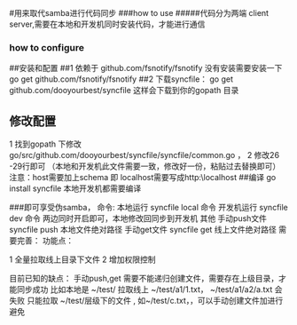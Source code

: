 #用来取代samba进行代码同步
###how to use 
#####代码分为两端 client server,需要在本地和开发机同时安装代码，才能进行通信
### how to configure
##安装和配置
##1 依赖于 github.com/fsnotify/fsnotify
   没有安装需要安装一下 go get  github.com/fsnotify/fsnotify
##2 下载syncfile：
   go get github.com/dooyourbest/syncfile 
   这样会下载到你的gopath 目录
## 修改配置
 1 找到gopath 下修改 go/src/github.com/dooyourbest/syncfile/syncfile/common.go ，
 2 修改26 -29行即可 （本地和开发机此文件需要一致，修改好一份，粘贴过去替换即可）
 注意：host需要加上schema 即 localhost需要写成http:\\localhost
##编译
go install syncfile
 本地开发机都需要编译

###即可享受伪samba，
命令:
  本地运行     syncfile local 命令
  开发机运行  syncfile dev 命令
  两边同时开启即可，本地修改回同步到开发机
 其他
  手动push文件  syncfile push 本地文件绝对路径
  手动get文件  syncfile get 线上文件绝对路径
  需要完善：
  功能点：
  
  1 全量拉取线上目录下文件
  2 增加权限控制
  
  目前已知的缺点：
  手动push,get 需要不能递归创建文件，需要存在上级目录，才能同步成功
  比如本地是 ~/test/
  拉取线上  ~/test/a1/1.txt， ~/test/a1/a2/a.txt 会失败
  只能拉取 ~/test/层级下的文件 , 如~/test/c.txt，，可以手动创建文件加进行避免

